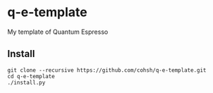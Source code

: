 # q-e-template
My template of Quantum Espresso

## Install
```Shell
git clone --recursive https://github.com/cohsh/q-e-template.git
cd q-e-template
./install.py
```

